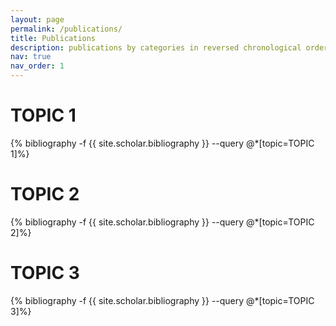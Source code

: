 ```yaml
---
layout: page
permalink: /publications/
title: Publications
description: publications by categories in reversed chronological order. generated by jekyll-scholar.
nav: true
nav_order: 1
---
```

<!-- _pages/publications.md -->
<div class="publications">
<h1>TOPIC 1</h1>
{% bibliography -f {{ site.scholar.bibliography }} --query @*[topic=TOPIC 1]%}
</div>

<div class="publications">
<h1>TOPIC 2</h1>
{% bibliography -f {{ site.scholar.bibliography }} --query @*[topic=TOPIC 2]%}
</div>

<div class="publications">
<h1>TOPIC 3</h1>
{% bibliography -f {{ site.scholar.bibliography }} --query @*[topic=TOPIC 3]%}
</div>
